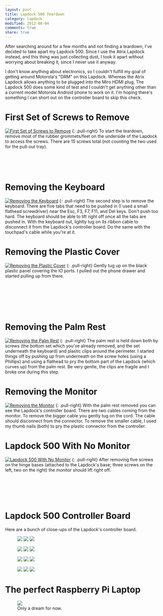 ```yaml
---
layout: post
title: Lapdock 500 Teardown
category: lapdock
modified: 2012-08-04
comments: true
share: true
---
```


After searching around for a few months and not finding a teardown, I've decided to take apart my Lapdock 500. Since I
use the Atrix Lapdock instead, and this thing was just collecting dust, I took it apart without worrying about breaking
it, since I never use it anyway.

I don't know anything about electronics, so I couldn't fulfill my goal of getting around Motorola's "DRM" on this
Lapdock. Whereas the Atrix Lapdock allows anything to be plugged into the Miro HDMI plug, The Lapdock 500 does some
kind of test and I couldn't get anything other than a current model Motorola Android phone to work on it. I'm hoping
there's something I can short out on the controller board to skip this check.

# First Set of Screws to Remove

[![First Set of Screws to Remove](http://i.imgur.com/on1EGm.jpg)](http://imgur.com/on1EG)
{: .pull-right}
To start the teardown, remove most of the rubber grommets/feet on the underside of the Lapdock to access the screws.
There are 15 screws total (not counting the two used for the pull-out tray).<br/><br/><br/><br/><br/>

# Removing the Keyboard

[![Removing the Keyboard](http://i.imgur.com/4zK6Vm.jpg)](http://imgur.com/4zK6V)
{: .pull-right}
The second step is to remove the keyboard. There are five tabs that need to be pushed in (I used a small flathead
screwdriver) near the Esc, F3, F7, F11, and Del keys. Don't push too hard. The keyboard should be able to lift right
off once all the tabs are pushed in. With the keyboard out, lightly tug on its ribbon cable to disconnect it from the
Lapdock's controller board. Do the same with the touchpad's cable while you're at it.

# Removing the Plastic Cover

[![Removing the Plastic Cover](http://i.imgur.com/nH3Vwm.jpg)](http://imgur.com/nH3Vw)
{: .pull-right}
Gently tug up on the black plastic panel covering the IO ports. I pulled out the phone drawer and started pulling up
from there.<br/><br/><br/><br/><br/><br/><br/>

# Removing the Palm Rest

[![Removing the Palm Rest](http://i.imgur.com/qVXHCm.jpg)](http://imgur.com/qVXHC)
{: .pull-right}
The palm rest is held down both by screws (the bottom set which you've already removed, and the set underneath the
keyboard) and plastic clips around the perimeter. I started things off by pushing up from underneath on the screw holes
(using a Phillips) and using a flathead to pry the bottom part of the Lapdock (which curves up) from the palm rest. Be
very gentle, the clips are fragile and I broke one during this step.

# Removing the Monitor

[![Removing the Monitor](http://i.imgur.com/VxcB7m.jpg)](http://imgur.com/VxcB7)
{: .pull-right}
With the palm rest removed you can see the Lapdock's controller board. There are two cables coming from the monitor. To
remove the bigger cable you gently tug on the cord. The cable should disconnect from the connector. To remove the
smaller cable, I used my thumb nails (both) to pry the plastic connector from the controller.

# Lapdock 500 With No Monitor

[![Lapdock 500 With No Monitor](http://i.imgur.com/bcGIkm.jpg)](http://imgur.com/bcGIk)
{: .pull-right}
After removing five screws on the hinge bases (attached to the Lapdock's base; three screws on the left, two on the
right) the monitor should lift right off.<br/><br/><br/><br/><br/><br/>

# Lapdock 500 Controller Board

Here are a bunch of close-ups of the Lapdock's controller board.

<figure class="third">
    <a href="http://imgur.com/GnLRF"><img src="http://i.imgur.com/GnLRFm.jpg"></a>
    <a href="http://imgur.com/UOARn"><img src="http://i.imgur.com/UOARnm.jpg"></a>
    <a href="http://imgur.com/9AxyU"><img src="http://i.imgur.com/9AxyUm.jpg"></a>
    <figcaption></figcaption>
</figure>
<figure class="third">
    <a href="http://imgur.com/knTzK"><img src="http://i.imgur.com/knTzKm.jpg"></a>
    <a href="http://imgur.com/mx9AW"><img src="http://i.imgur.com/mx9AWm.jpg"></a>
    <a href="http://imgur.com/S6zx9"><img src="http://i.imgur.com/S6zx9m.jpg"></a>
    <figcaption></figcaption>
</figure>
<figure class="third">
    <a href="http://imgur.com/2PbFf"><img src="http://i.imgur.com/2PbFfm.jpg"></a>
    <a href="http://imgur.com/WNuEX"><img src="http://i.imgur.com/WNuEXm.jpg"></a>
    <a href="http://imgur.com/HD108"><img src="http://i.imgur.com/HD108m.jpg"></a>
    <figcaption></figcaption>
</figure>
<figure class="third">
    <a href="http://imgur.com/R5mq1"><img src="http://i.imgur.com/R5mq1m.jpg"></a>
    <a href="http://imgur.com/pphBk"><img src="http://i.imgur.com/pphBkm.jpg"></a>
    <a href="http://imgur.com/uW0oK"><img src="http://i.imgur.com/uW0oKm.jpg"></a>
    <figcaption></figcaption>
</figure>

# The perfect Raspberry Pi Laptop

<figure>
    <a href="http://imgur.com/n3Yv0"><img src="http://i.imgur.com/n3Yv0l.jpg"></a>
    <figcaption>Only a dream for now.</figcaption>
</figure>

